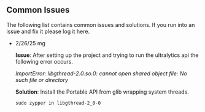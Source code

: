 ## Common Issues

The following list contains common issues and solutions. If you run into an issue and fix it please log it here.

- 2/26/25 mg 

    **Issue**: After setting up the project and trying to run the ultralytics api the following error occurs. 

    *ImportError: libgthread-2.0.so.0: cannot open shared object file: No such file or directory*

    **Solution**: Install the Portable API from glib wrapping system threads.

    ```
    sudo zypper in libgthread-2_0-0
    ```


